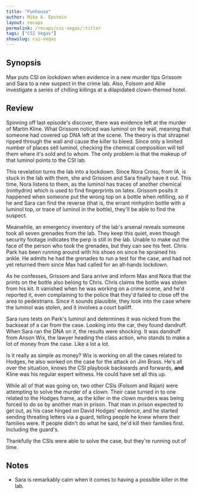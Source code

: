 ```yaml
---
title: "Funhouse"
author: Mika A. Epstein
layout: recaps
permalink: /recaps/csi-vegas/:title/
tags: ["CSI Vegas"]
showslug: csi-vegas
---
```


## Synopsis

Max puts CSI on lockdown when evidence in a new murder tips Grissom and Sara to a new suspect in the crime lab. Also, Folsom and Allie investigate a series of chilling killings at a dilapidated clown-themed hotel.

## Review

Spinning off last episode's discover, there was evidence left at the murder of Martin Kline. What Grissom noticed was luminol on the wall, meaning that someone had covered up DNA left at the scene. The theory is that shrapnel ripped through the wall and cause the killer to bleed. Since only a limited number of places sell luminol, checking the chemical composition will tell them where it's sold and to whom. The only problem is that the makeup of that luminol points to the CSI lab.

This revelation turns the lab into a lockdown. Since Nora Cross, from IA, is stuck in the lab with them, she and Grissom and Sara finally have it out. This time, Nora listens to them, as the luminol has traces of another chemical (ninhydrin) which is used to find fingerprints on latex. Grissom posits it happened when someone put the wrong top on a bottle when refilling, so if he and Sara can find the reverse (that is, the errant ninhydrin bottle with a luminol top, or trace of luminol in the bottle), they'll be able to find the suspect.

Meanwhile, an emergency inventory of the lab's arsenal reveals someone took all seven grenades from the lab. They keep this quiet, even though security footage indicates the perp is still in the lab. Unable to make out the face of the person who took the grenades, but they can see his feet. Chris Park has been running around with his shoes on since he sprained his ankle. He admits he had the grenades to run a test for the case, and had not yet returned them since Max had called for an all-hands lockdown.

As he confesses, Grissom and Sara arrive and inform Max and Nora that the prints on the bottle also belong to Chris. Chris claims the bottle was stolen from his kit. It vanished when he was working on a crime scene, and he'd reported it, even complaining to the police that they'd failed to close off the area to pedestrians. Since it sounds plausible, they look into the case where the luminol was stolen, and it involves a court bailiff.

Sara runs tests on Park's luminol and determines it was nicked from the backseat of a car from the case. Looking into the car, they found dandruff. When Sara ran the DNA on it, the results were shocking. It was dandruff from Anson Wix, the lawyer heading the class action, who stands to make a lot of money from the case. Like a lot a lot.

Is it really as simple as money? Wix is working on all the cases related to Hodges, he also worked on the case for the attack on Jim Brass. He's all over the situation, knows the CSI playbook backwards and forwards, **and** Kline was his regular expert witness. He could have set all this up.

While all of that was going on, two other CSIs (Folsom and Rajan) were attempting to solve the murder of a clown. Their case turned in to one related to the Hodges frame, as the killer in the clown murders was being forced to do so by another man in prison. That man in prison expected to get out, as his case hinged on David Hodges' evidence, and he started sending threating letters via a guard, telling people he knew where their families were. If people didn't do what he said, he'd kill their families first. Including the guard's.

Thankfully the CSIs were able to solve the case, but they're running out of time.

## Notes

* Sara is remarkably calm when it comes to having a possible killer in the lab.

